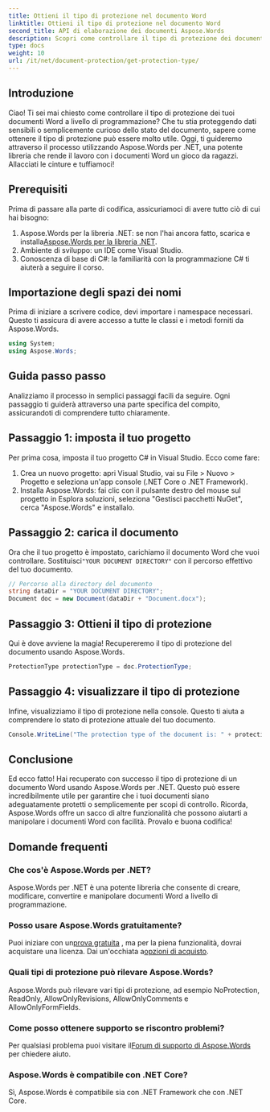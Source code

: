 ```yaml
---
title: Ottieni il tipo di protezione nel documento Word
linktitle: Ottieni il tipo di protezione nel documento Word
second_title: API di elaborazione dei documenti Aspose.Words
description: Scopri come controllare il tipo di protezione dei documenti Word utilizzando Aspose.Words per .NET. Guida passo passo, esempi di codice e FAQ incluse.
type: docs
weight: 10
url: /it/net/document-protection/get-protection-type/
---
```

## Introduzione

Ciao! Ti sei mai chiesto come controllare il tipo di protezione dei tuoi documenti Word a livello di programmazione? Che tu stia proteggendo dati sensibili o semplicemente curioso dello stato del documento, sapere come ottenere il tipo di protezione può essere molto utile. Oggi, ti guideremo attraverso il processo utilizzando Aspose.Words per .NET, una potente libreria che rende il lavoro con i documenti Word un gioco da ragazzi. Allacciati le cinture e tuffiamoci!

## Prerequisiti

Prima di passare alla parte di codifica, assicuriamoci di avere tutto ciò di cui hai bisogno:

1.  Aspose.Words per la libreria .NET: se non l'hai ancora fatto, scarica e installa[Aspose.Words per la libreria .NET](https://releases.aspose.com/words/net/).
2. Ambiente di sviluppo: un IDE come Visual Studio.
3. Conoscenza di base di C#: la familiarità con la programmazione C# ti aiuterà a seguire il corso.

## Importazione degli spazi dei nomi

Prima di iniziare a scrivere codice, devi importare i namespace necessari. Questo ti assicura di avere accesso a tutte le classi e i metodi forniti da Aspose.Words.

```csharp
using System;
using Aspose.Words;
```

## Guida passo passo

Analizziamo il processo in semplici passaggi facili da seguire. Ogni passaggio ti guiderà attraverso una parte specifica del compito, assicurandoti di comprendere tutto chiaramente.

## Passaggio 1: imposta il tuo progetto

Per prima cosa, imposta il tuo progetto C# in Visual Studio. Ecco come fare:

1. Crea un nuovo progetto: apri Visual Studio, vai su File > Nuovo > Progetto e seleziona un'app console (.NET Core o .NET Framework).
2. Installa Aspose.Words: fai clic con il pulsante destro del mouse sul progetto in Esplora soluzioni, seleziona "Gestisci pacchetti NuGet", cerca "Aspose.Words" e installalo.

## Passaggio 2: carica il documento

 Ora che il tuo progetto è impostato, carichiamo il documento Word che vuoi controllare. Sostituisci`"YOUR DOCUMENT DIRECTORY"` con il percorso effettivo del tuo documento.

```csharp
// Percorso alla directory del documento
string dataDir = "YOUR DOCUMENT DIRECTORY";
Document doc = new Document(dataDir + "Document.docx");
```

## Passaggio 3: Ottieni il tipo di protezione

Qui è dove avviene la magia! Recupereremo il tipo di protezione del documento usando Aspose.Words.

```csharp
ProtectionType protectionType = doc.ProtectionType;
```

## Passaggio 4: visualizzare il tipo di protezione

Infine, visualizziamo il tipo di protezione nella console. Questo ti aiuta a comprendere lo stato di protezione attuale del tuo documento.

```csharp
Console.WriteLine("The protection type of the document is: " + protectionType);
```

## Conclusione

Ed ecco fatto! Hai recuperato con successo il tipo di protezione di un documento Word usando Aspose.Words per .NET. Questo può essere incredibilmente utile per garantire che i tuoi documenti siano adeguatamente protetti o semplicemente per scopi di controllo. Ricorda, Aspose.Words offre un sacco di altre funzionalità che possono aiutarti a manipolare i documenti Word con facilità. Provalo e buona codifica!

## Domande frequenti

### Che cos'è Aspose.Words per .NET?
Aspose.Words per .NET è una potente libreria che consente di creare, modificare, convertire e manipolare documenti Word a livello di programmazione.

### Posso usare Aspose.Words gratuitamente?
 Puoi iniziare con un[prova gratuita](https://releases.aspose.com/) , ma per la piena funzionalità, dovrai acquistare una licenza. Dai un'occhiata a[opzioni di acquisto](https://purchase.aspose.com/buy).

### Quali tipi di protezione può rilevare Aspose.Words?
Aspose.Words può rilevare vari tipi di protezione, ad esempio NoProtection, ReadOnly, AllowOnlyRevisions, AllowOnlyComments e AllowOnlyFormFields.

### Come posso ottenere supporto se riscontro problemi?
Per qualsiasi problema puoi visitare il[Forum di supporto di Aspose.Words](https://forum.aspose.com/c/words/8) per chiedere aiuto.

### Aspose.Words è compatibile con .NET Core?
Sì, Aspose.Words è compatibile sia con .NET Framework che con .NET Core.